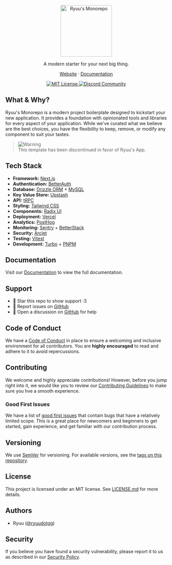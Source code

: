 <p align="center">
  <picture>
    <source media="(prefers-color-scheme: dark)" srcset="https://cdn.ryuu.gg/DargW5gB3W5Z.png">
    <source media="(prefers-color-scheme: light)" srcset="https://cdn.ryuu.gg/EWwq3GD8sJH3.png">
    <img alt="Ryuu's Monorepo" src="https://cdn.ryuu.gg/EWwq3GD8sJH3.png" width="160">
  </picture>
</p>

<p align="center">
  A modern starter for your next big thing.
</p>

<p align="center">
  <a href="https://monorepo.ryuu.gg">Website</a>
  ·
  <a href="https://monorepo.ryuu.gg/docs">Documentation</a>
</p>

<p align="center">
  <a href="LICENSE.md">
    <img src="https://img.shields.io/github/license/ryuudotgg/monorepo?style=for-the-badge&labelColor=000000" alt="MIT License">
  </a>
  <a href="https://discord.gg/YaarU42KxQ">
    <img src="https://img.shields.io/discord/1131068064637649048?style=for-the-badge&labelColor=000000&color=5865F2&label=Discord" alt="Discord Community">
  </a>
</p>

## What & Why?

Ryuu's Monorepo is a modern project boilerplate designed to kickstart your new application. It provides a foundation with opinionated tools and libraries for every aspect of your application. While we've curated what we believe are the best choices, you have the flexibility to keep, remove, or modify any component to suit your tastes.

> <img alt="Warning" src="https://cdn.ryuu.gg/i4S2S5cqr9YA.svg">
> <br>
> This template has been discontinued in favor of Ryuu's App.

## Tech Stack

- **Framework:** [Next.js](https://nextjs.org)
- **Authentication:** [BetterAuth](https://better-auth.com)
- **Database:** [Drizzle ORM](https://orm.drizzle.team) + [MySQL](https://mysql.com)
- **Key Value Store:** [Upstash](https://upstash.com)
- **API:** [tRPC](https://trpc.io)
- **Styling:** [Tailwind CSS](https://tailwindcss.com)
- **Components:** [Radix UI](https://radix-ui.com/primitives)
- **Deployment:** [Vercel](https://vercel.com)
- **Analytics:** [PostHog](https://posthog.com)
- **Monitoring:** [Sentry](https://sentry.io) + [BetterStack](https://betterstack.com)
- **Security:** [Arcjet](https://arcjet.com)
- **Testing:** [Vitest](https://vitest.dev)
- **Development:** [Turbo](https://turbo.build) + [PNPM](https://pnpm.io)

## Documentation

Visit our [Documentation](https://monorepo.ryuu.gg/docs) to view the full documentation.

## Support

- 🌟 Star this repo to show support :3
- 🎯 Report issues on [GitHub](https://github.com/ryuudotgg/monorepo/issues)
- 💬 Open a discussion on [GitHub](https://github.com/ryuudotgg/monorepo/discussions) for help

## Code of Conduct

We have a [Code of Conduct](CODE_OF_CONDUCT.md) in place to ensure a welcoming and inclusive environment for all contributors. You are **highly encouraged** to read and adhere to it to avoid repercussions.

## Contributing

We welcome and highly appreciate contributions! However, before you jump right into it, we would like you to review our [Contributing Guidelines](CONTRIBUTING.md) to make sure you hve a smooth experience.

### Good First Issues

We have a list of [good first issues](https://github.com/ryuudotgg/monorepo/issues?q=is:open+is:issue+label:%22good+first+issue%22) that contain bugs that have a relatively limited scope. This is a great place for newcomers and beginners to get started, gain experience, and get familiar with our contribution process.

## Versioning

We use [SemVer](http://semver.org) for versioning. For available versions, see the [tags on this repository](https://github.com/ryuudotgg/monorepo/tags).

## License

This project is licensed under an MIT license. See [LICENSE.md](LICENSE.md) for more details.

## Authors

- Ryuu ([@ryuudotgg](https://github.com/ryuudotgg))

## Security

If you believe you have found a security vulnerability, please report it to us as described in our [Security Policy](SECURITY.md).
